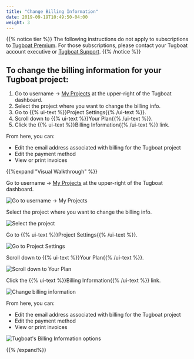 ```yaml
---
title: "Change Billing Information"
date: 2019-09-19T10:49:50-04:00
weight: 3
---
```


{{% notice tier %}}
The following instructions do not apply to subscriptions to [Tugboat Premium](https://www.tugboat.qa/pricing). For those subscriptions, please contact your Tugboat account executive or [Tugboat Support](https://www.tugboat.qa/support).
{{% /notice %}}

## To change the billing information for your Tugboat project:

1. Go to username -> [My Projects](https://dashboard.tugboat.qa/projects) at the upper-right of the Tugboat dashboard.
2. Select the project where you want to change the billing info.
3. Go to {{% ui-text %}}Project Settings{{% /ui-text %}}.
4. Scroll down to {{% ui-text %}}Your Plan{{% /ui-text %}}.
5. Click the {{% ui-text %}}Billing Information{{% /ui-text %}} link.

From here, you can:

- Edit the email address associated with billing for the Tugboat project
- Edit the payment method
- View or print invoices

{{%expand "Visual Walkthrough" %}}

Go to username -> [My Projects](https://dashboard.tugboat.qa/projects) at the upper-right of the Tugboat dashboard.

![Go to username -> My Projects](../../_images/go-to-user-my-projects.png)

Select the project where you want to change the billing info.

![Select the project](../../_images/select-a-project.png)

Go to {{% ui-text %}}Project Settings{{% /ui-text %}}.

![Go to Project Settings](../../_images/click-project-settings-link.png)

Scroll down to {{% ui-text %}}Your Plan{{% /ui-text %}}.

![Scroll down to Your Plan](../../_images/billing-view-your-plan-premium.png)

Click the {{% ui-text %}}Billing Information{{% /ui-text %}} link.

![Change billing information](../../_images/billing-change-billing-information.png)

From here, you can:

- Edit the email address associated with billing for the Tugboat project
- Edit the payment method
- View or print invoices

![Tugboat's Billing Information options](../../_images/billing-tugboat-billing-info-screen.png)

{{% /expand%}}
